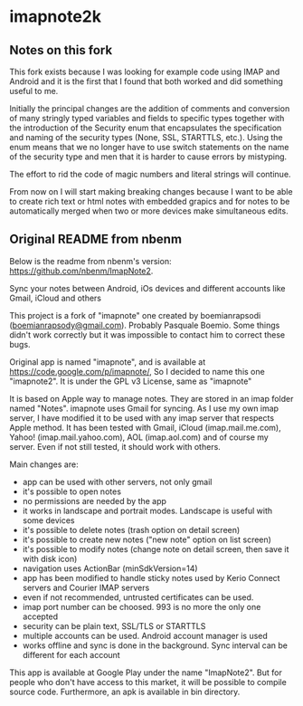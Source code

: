 imapnote2k
==========

Notes on this fork
------------------

This fork exists because I was looking for example code using IMAP and
Android and it is the first that I found that both worked and did
something useful to me.

Initially the principal changes are the addition of comments and
conversion of many stringly typed variables and fields to specific
types together with the introduction of the Security enum that
encapsulates the specification and naming of the security types (None,
SSL, STARTTLS, etc.).  Using the enum means that we no longer have to
use switch statements on the name of the security type and men that it
is harder to cause errors by mistyping.

The effort to rid the code of magic numbers and literal strings will
continue.

From now on I will start making breaking changes because I want to be 
able to create rich text or html notes with embedded grapics and for 
notes to be automatically merged when two or more devices make 
simultaneous edits.



Original README from nbenm
--------------------------

Below is the readme from nbenm's version:
https://github.com/nbenm/ImapNote2.

Sync your notes between Android, iOs devices and different accounts like Gmail, iCloud and others

This project is a fork of "imapnote" one created by boemianrapsodi (boemianrapsody@gmail.com). Probably Pasquale Boemio.
Some things didn't work correctly but it was impossible to contact him to correct these bugs.

Original app is named "imapnote", and is available at https://code.google.com/p/imapnote/,
So I decided to name this one "imapnote2". It is under the GPL v3 License, same as "imapnote"

It is based on Apple way to manage notes. They are stored in an imap folder named "Notes".
imapnote uses Gmail for syncing. As I use my own imap server, I have modified it to be used with any imap server that respects Apple method. It has been tested with Gmail, iCloud (imap.mail.me.com), Yahoo! (imap.mail.yahoo.com), AOL (imap.aol.com) and of course my server. Even if not still tested, it should work with others.

Main changes are:
- app can be used with other servers, not only gmail
- it's possible to open notes
- no permissions are needed by the app
- it works in landscape and portrait modes. Landscape is useful with some devices
- it's possible to delete notes (trash option on detail screen)
- it's possible to create new notes ("new note" option on list screen)
- it's possible to modify notes (change note on detail screen, then save it with disk icon)
- navigation uses ActionBar (minSdkVersion=14)
- app has been modified to handle sticky notes used by Kerio Connect servers and Courier IMAP servers
- even if not recommended, untrusted certificates can be used.
- imap port number can be choosed. 993 is no more the only one accepted
- security can be plain text, SSL/TLS or STARTTLS
- multiple accounts can be used. Android account manager is used
- works offline and sync is done in the background. Sync interval can be different for each account

This app is available at Google Play under the name "ImapNote2". But for people who don't have access to this market, it will be possible to compile source code. Furthermore, an apk is available in bin directory.
